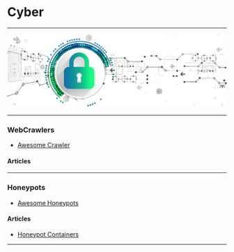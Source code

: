 # Cyber

---

![logo](images/cybersecurity.png)

---

### WebCrawlers
* [Awesome Crawler](https://github.com/BruceDone/awesome-crawler)
#### Articles
---

### Honeypots
* [Awesome Honeypots](https://github.com/paralax/awesome-honeypots)
#### Articles
* [Honeypot Containers](https://appfleet.com/blog/compromised-container-detection-with-honeypot-containers/)
---